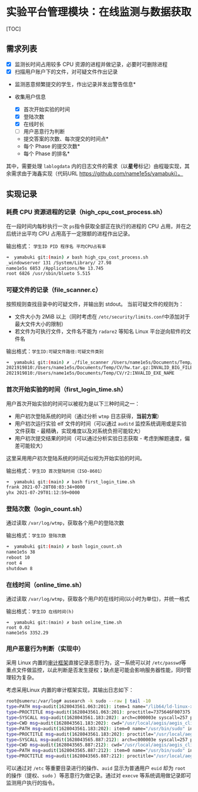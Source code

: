 # 实验平台管理模块：在线监测与数据获取

[TOC]

## 需求列表

- [x] 监测长时间占用较多 CPU 资源的进程并做记录，必要时可删除进程
- [x] 扫描用户账户下的文件，对可疑文件作出记录
- 监测恶意频繁提交的学生，作出记录并发出警告信息*

- 收集用户信息
  - [x] 首次开始实验的时间
  - [x] 登陆次数
  - [x] 在线时长
  - [ ] 用户恶意行为判断
  - 提交答案的次数、每次提交的时间点*
  - 每个 Phase 的提交次数*
  - 每个 Phase 的排名*

其中，需要处理 `lablogdata` 内的日志文件的需求（以**星号**标记）由程璇实现，其余需求由于海鑫实现（代码URL https://github.com/name1e5s/yamabuki）。

## 实现记录

### 耗费 CPU 资源进程的记录（high_cpu_cost_process.sh）

在一段时间内每秒执行一次 `ps`指令获取全部正在执行的进程的 CPU 占用，并在之后统计出平均 CPU 占用高于一定限额的进程作出记录。

输出格式： `学生ID PID 程序名 平均CPU占有率`

```bash
➜  yamabuki git:(main) ✗ bash high_cpu_cost_process.sh
_windowserver 131 /System/Library/ 27.98
name1e5s 6853 /Applications/Ne 13.745
root 6826 /usr/sbin/blueto 5.515
```

### 可疑文件的记录（file_scanner.c）

按照规则查找目录中的可疑文件，并输出到 stdout。
当前可疑文件的规则为：

- 文件大小为 2MiB 以上（同时考虑在 `/etc/security/limits.conf`中添加对于最大文件大小的限制）
- 若文件为可执行文件，文件名不能为 `radare2` 等知名 Linux 平台逆向软件的文件名

输出格式：`学生ID:可疑文件路径:可疑文件类别`

```bash
➜  yamabuki git:(main) ✗ ./file_scanner /Users/name1e5s/Documents/Temp/CV
2021919810:/Users/name1e5s/Documents/Temp/CV/hw.tar.gz:INVALID_BIG_FILE
2021919810:/Users/name1e5s/Documents/Temp/CV/r2:INVALID_EXE_NAME
```

### 首次开始实验的时间（first_login_time.sh）

用户首次开始实验的时间可以被视为是以下三种时间之一：

- 用户初次登陆系统的时间（通过分析 `wtmp` 日志获得，**当前方案**）
- 用户初次运行实验 elf 文件的时间（可以通过 `auditd` 监控系统调用或是实验文件获取 - 最精确，实现难度以及对系统负担可能较大）
- 用户初次提交结果的时间（可以通过分析实验日志获取 - 考虑到解题速度，偏差可能较大）

这里采用用户初次登陆系统的时间近似视为开始实验的时间。

输出格式：`学生ID 首次登陆时间（ISO-8601）`

```bash
➜  yamabuki git:(main) ✗ bash first_login_time.sh
frank 2021-07-28T08:03:34+0000
yhx 2021-07-29T01:12:59+0000
```

### 登陆次数（login_count.sh）

通过读取 `/var/log/wtmp`，获取各个用户的登陆次数

输出格式：`学生ID 登陆次数`

```bash
➜  yamabuki git:(main) ✗ bash login_count.sh
name1e5s 38
reboot 10
root 4
shutdown 8
```

### 在线时间（online_time.sh）

通过读取 `/var/log/wtmp`，获取各个用户的在线时间(以小时为单位)，并统一格式

输出格式：`学生ID 在线时间(h)`

```
➜  yamabuki git:(main) ✗ bash online_time.sh
root 0.02
name1e5s 3352.29
```

### 用户恶意行为判断（实现中）

采用 Linux 内置的[审计框架](https://documentation.suse.com/sles/12-SP4/html/SLES-all/part-audit.html)直接记录恶意行为，这一系统可以对 `/etc/passwd`等重点文件做监控，以此判断是否发生提权；缺点是可能会影响服务器性能，同时管理较为复杂。

考虑采用Linux 内置的审计框架实现，其输出日志如下：

```bash
root@sumeru:/var/log# ausearch -k sudo --raw | tail -10
type=PATH msg=audit(1628043561.063:201): item=1 name="/lib64/ld-linux-x86-64.so.2" inode=1182753 dev=fc:01 mode=0100755 ouid=0 ogid=0 rdev=00:00 nametype=NORMAL cap_fp=0 cap_fi=0 cap_fe=0 cap_fver=0 cap_frootid=0
type=PROCTITLE msg=audit(1628043561.063:201): proctitle=7375646F007375
type=SYSCALL msg=audit(1628043561.183:202): arch=c000003e syscall=257 per=400000 success=yes exit=22 a0=ffffff9c a1=ee7548 a2=0 a3=0 items=1 ppid=1 pid=898 auid=4294967295 uid=0 gid=0 euid=0 suid=0 fsuid=0 egid=0 sgid=0 fsgid=0 tty=(none) ses=4294967295 comm="AliYunDun" exe="/usr/local/aegis/aegis_client/aegis_10_95/AliYunDun" key="sudo"
type=CWD msg=audit(1628043561.183:202): cwd="/usr/local/aegis/aegis_client/aegis_10_95"
type=PATH msg=audit(1628043561.183:202): item=0 name="/usr/bin/sudo" inode=1180601 dev=fc:01 mode=0104755 ouid=0 ogid=0 rdev=00:00 nametype=NORMAL cap_fp=0 cap_fi=0 cap_fe=0 cap_fver=0 cap_frootid=0
type=PROCTITLE msg=audit(1628043561.183:202): proctitle="/usr/local/aegis/aegis_client/aegis_10_95/AliYunDun"
type=SYSCALL msg=audit(1628043565.887:212): arch=c000003e syscall=257 per=400000 success=yes exit=22 a0=ffffff9c a1=ee7548 a2=0 a3=0 items=1 ppid=1 pid=898 auid=4294967295 uid=0 gid=0 euid=0 suid=0 fsuid=0 egid=0 sgid=0 fsgid=0 tty=(none) ses=4294967295 comm="AliYunDun" exe="/usr/local/aegis/aegis_client/aegis_10_95/AliYunDun" key="sudo"
type=CWD msg=audit(1628043565.887:212): cwd="/usr/local/aegis/aegis_client/aegis_10_95"
type=PATH msg=audit(1628043565.887:212): item=0 name="/usr/bin/sudo" inode=1180601 dev=fc:01 mode=0104755 ouid=0 ogid=0 rdev=00:00 nametype=NORMAL cap_fp=0 cap_fi=0 cap_fe=0 cap_fver=0 cap_frootid=0
type=PROCTITLE msg=audit(1628043565.887:212): proctitle="/usr/local/aegis/aegis_client/aegis_10_95/AliYunDun"
```

可以通过对 `/etc` 等重要目录进行的操作、`auid` 显示为普通用户 `euid` 却为 `root` 的操作（提权、`sudo`	）等恶意行为做记录。通过对 `execve` 等系统调用做记录即可监测用户执行的指令。

